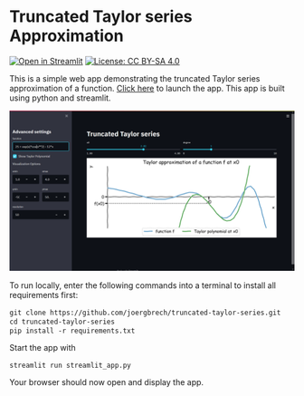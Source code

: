 # Truncated Taylor series Approximation

[![Open in Streamlit](https://static.streamlit.io/badges/streamlit_badge_black_white.svg)](https://share.streamlit.io/joergbrech/truncated-taylor-series/man)
[![License: CC BY-SA 4.0](https://img.shields.io/badge/License-CC%20BY--SA%204.0-lightgrey.svg)](https://creativecommons.org/licenses/by-sa/4.0/)

This is a simple web app demonstrating the truncated Taylor series approximation of a function. [Click here](https://share.streamlit.io/joergbrech/truncated-taylor-series/main) to launch the app. This app is built using python and streamlit.

![](screenshot.PNG)

To run locally, enter the following commands into a terminal to install all requirements first:

```
git clone https://github.com/joergbrech/truncated-taylor-series.git
cd truncated-taylor-series
pip install -r requirements.txt
```

Start the app with

```
streamlit run streamlit_app.py
```

Your browser should now open and display the app.
